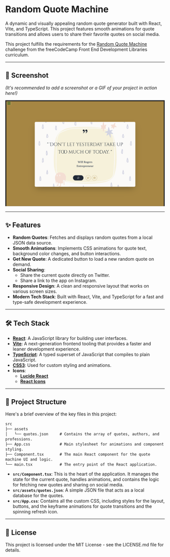 # Random Quote Machine

A dynamic and visually appealing random quote generator built with React, Vite, and TypeScript. This project features smooth animations for quote transitions and allows users to share their favorite quotes on social media.

This project fulfills the requirements for the [Random Quote Machine](https://www.freecodecamp.org/learn/front-end-development-libraries/front-end-development-libraries-projects/build-a-random-quote-machine) challenge from the freeCodeCamp Front End Development Libraries curriculum.

---

## 📸 Screenshot

_(It's recommended to add a screenshot or a GIF of your project in action here!)_

![Project Screenshot](src/assets/preview.png)

---

## ✨ Features

- **Random Quotes**: Fetches and displays random quotes from a local JSON data source.
- **Smooth Animations**: Implements CSS animations for quote text, background color changes, and button interactions.
- **Get New Quote**: A dedicated button to load a new random quote on demand.
- **Social Sharing**:
  - Share the current quote directly on Twitter.
  - Share a link to the app on Instagram.
- **Responsive Design**: A clean and responsive layout that works on various screen sizes.
- **Modern Tech Stack**: Built with React, Vite, and TypeScript for a fast and type-safe development experience.

---

## 🛠️ Tech Stack

- **[React](https://react.dev/)**: A JavaScript library for building user interfaces.
- **[Vite](https://vitejs.dev/)**: A next-generation frontend tooling that provides a faster and leaner development experience.
- **[TypeScript](https://www.typescriptlang.org/)**: A typed superset of JavaScript that compiles to plain JavaScript.
- **[CSS3](https://developer.mozilla.org/en-US/docs/Web/CSS)**: Used for custom styling and animations.
- **Icons**:
  - **[Lucide React](https://lucide.dev/)**
  - **[React Icons](https://react-icons.github.io/react-icons/)**

---

## 📂 Project Structure

Here's a brief overview of the key files in this project:

```
src
├── assets
│   └── quotes.json     # Contains the array of quotes, authors, and professions.
├── App.css             # Main stylesheet for animations and component styling.
├── Component.tsx       # The main React component for the quote machine UI and logic.
└── main.tsx            # The entry point of the React application.
```

- **`src/Component.tsx`**: This is the heart of the application. It manages the state for the current quote, handles animations, and contains the logic for fetching new quotes and sharing on social media.
- **`src/assets/quotes.json`**: A simple JSON file that acts as a local database for the quotes.
- **`src/App.css`**: Contains all the custom CSS, including styles for the layout, buttons, and the keyframe animations for quote transitions and the spinning refresh icon.

---

## 📄 License

This project is licensed under the MIT License - see the LICENSE.md file for details.
